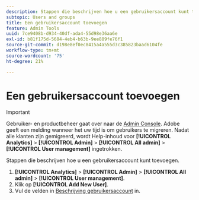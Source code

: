 ```yaml
---
description: Stappen die beschrijven hoe u een gebruikersaccount kunt toevoegen.
subtopic: Users and groups
title: Een gebruikersaccount toevoegen
feature: Admin Tools
uuid: 7ce9408b-d934-40df-ada4-55d98e36aa6e
exl-id: b81f175d-5684-4eb4-b63b-9ee889fe76f1
source-git-commit: d198e8ef0ec8415a4a555d3c385823baad6104fe
workflow-type: tm+mt
source-wordcount: '75'
ht-degree: 21%

---
```


# Een gebruikersaccount toevoegen

>[!IMPORTANT]
>
>Gebruiker- en productbeheer gaat over naar de [Admin Console](https://helpx.adobe.com/nl/enterprise/using/admin-console.html). Adobe geeft een melding wanneer het uw tijd is om gebruikers te migreren. Nadat alle klanten zijn gemigreerd, wordt Help-inhoud voor **[!UICONTROL Analytics]** > **[!UICONTROL Admin]** > **[!UICONTROL All admin]** > **[!UICONTROL User management]** ingetrokken.

Stappen die beschrijven hoe u een gebruikersaccount kunt toevoegen.

1. **[!UICONTROL Analytics]** > **[!UICONTROL Admin]** > **[!UICONTROL All admin]** > **[!UICONTROL User management]**.
1. Klik op **[!UICONTROL Add New User]**.
1. Vul de velden in [Beschrijving gebruikersaccount](/help/admin/user-management2/c-user-management/users.md#section_14A7E169514A42A88E06387CC7C2E9AD) in.
